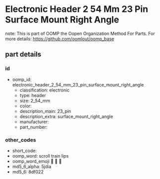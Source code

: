 # Electronic Header 2 54 Mm 23 Pin Surface Mount Right Angle  

note: This is part of OOMP the Oopen Organization Method For Parts. For more details: https://github.com/oomlout/oomp_base

##  part details





### id
* oomp_id: electronic_header_2_54_mm_23_pin_surface_mount_right_angle
  * classification: electronic
  * type: header
  * size: 2_54_mm
  * color: 
  * description_main: 23_pin
  * description_extra: surface_mount_right_angle
  * manufacturer: 
  * part_number: 

### other_codes
* short_code: 
* oomp_word: scroll train lips
* oomp_word_emoji :scroll: :train: :lips:
* md5_6_alpha: 5jdia
* md5_6: 8df022